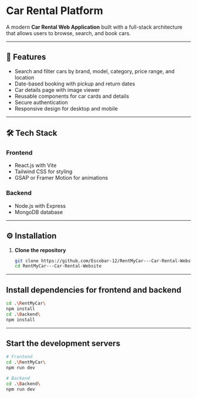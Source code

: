# Car Rental Platform

A modern **Car Rental Web Application** built with a full-stack architecture that allows users to browse, search, and book cars.

---

## 🚗 Features

- Search and filter cars by brand, model, category, price range, and location  
- Date-based booking with pickup and return dates  
- Car details page with image viewer  
- Reusable components for car cards and details  
- Secure authentication  
- Responsive design for desktop and mobile  

---

## 🛠 Tech Stack

### Frontend
- React.js with Vite  
- Tailwind CSS for styling  
- GSAP or Framer Motion for animations  

### Backend
- Node.js with Express  
- MongoDB database  

---

## ⚙️ Installation

1. **Clone the repository**
   ```bash
   git clone https://github.com/Escobar-12/RentMyCar---Car-Rental-Website
   cd RentMyCar---Car-Rental-Website
   ```
---

## Install dependencies for frontend and backend
  ```bash
  cd .\RentMyCar\
  npm install
  cd .\Backend\
  npm install
  ```
---

## Start the development servers
```bash
# Frontend
cd .\RentMyCar\
npm run dev

# Backend
cd .\Backend\
npm run dev

